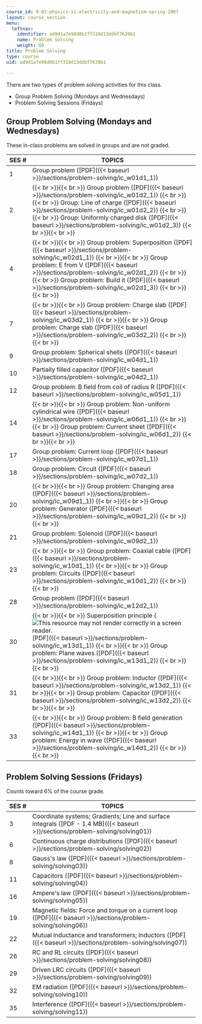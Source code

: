 ```yaml
---
course_id: 8-02-physics-ii-electricity-and-magnetism-spring-2007
layout: course_section
menu:
  leftnav:
    identifier: ad9d1a7e98d0b1ff318d13ddbf7639b1
    name: Problem Solving
    weight: 60
title: Problem Solving
type: course
uid: ad9d1a7e98d0b1ff318d13ddbf7639b1

---
```


There are two types of problem solving activities for this class.

*   Group Problem Solving (Mondays and Wednesdays)
*   Problem Solving Sessions (Fridays)

Group Problem Solving (Mondays and Wednesdays)
----------------------------------------------

These in-class problems are solved in groups and are not graded.

| SES # | TOPICS |
| --- | --- |
| 1 | Group problem ([PDF]({{< baseurl >}}/sections/problem-solving/ic_w01d1_1)) |
| 2 |  {{< br >}}{{< br >}} Group problem ([PDF]({{< baseurl >}}/sections/problem-solving/ic_w01d2_1)) {{< br >}}{{< br >}} Group: Line of charge ([PDF]({{< baseurl >}}/sections/problem-solving/ic_w01d2_2)) {{< br >}}{{< br >}} Group: Uniformly charged disk ([PDF]({{< baseurl >}}/sections/problem-solving/ic_w01d2_3)) {{< br >}}{{< br >}}  |
| 4 |  {{< br >}}{{< br >}} Group problem: Superposition ([PDF]({{< baseurl >}}/sections/problem-solving/ic_w02d1_1)) {{< br >}}{{< br >}} Group problem: E from V ([PDF]({{< baseurl >}}/sections/problem-solving/ic_w02d1_2)) {{< br >}}{{< br >}} Group problem: Build it ([PDF]({{< baseurl >}}/sections/problem-solving/ic_w02d1_3)) {{< br >}}{{< br >}}  |
| 7 |  {{< br >}}{{< br >}} Group problem: Charge slab ([PDF]({{< baseurl >}}/sections/problem-solving/ic_w03d2_1)) {{< br >}}{{< br >}} Group problem: Charge slab ([PDF]({{< baseurl >}}/sections/problem-solving/ic_w03d2_2)) {{< br >}}{{< br >}}  |
| 9 | Group problem: Spherical shells ([PDF]({{< baseurl >}}/sections/problem-solving/ic_w04d1_1)) |
| 10 | Partially filled capacitor ([PDF]({{< baseurl >}}/sections/problem-solving/ic_w04d2_1)) |
| 12 | Group problem: B field from coil of radius R ([PDF]({{< baseurl >}}/sections/problem-solving/ic_w05d1_1)) |
| 14 |  {{< br >}}{{< br >}} Group problem: Non-uniform cylindrical wire ([PDF]({{< baseurl >}}/sections/problem-solving/ic_w06d1_1)) {{< br >}}{{< br >}} Group problem: Current sheet ([PDF]({{< baseurl >}}/sections/problem-solving/ic_w06d1_2)) {{< br >}}{{< br >}}  |
| 17 | Group problem: Current loop ([PDF]({{< baseurl >}}/sections/problem-solving/ic_w07d1_1)) |
| 18 | Group problem: Circuit ([PDF]({{< baseurl >}}/sections/problem-solving/ic_w07d2_1)) |
| 20 |  {{< br >}}{{< br >}} Group problem: Changing area ([PDF]({{< baseurl >}}/sections/problem-solving/ic_w09d1_1)) {{< br >}}{{< br >}} Group problem: Generator ([PDF]({{< baseurl >}}/sections/problem-solving/ic_w09d1_2)) {{< br >}}{{< br >}}  |
| 21 | Group problem: Solenoid ([PDF]({{< baseurl >}}/sections/problem-solving/ic_w09d2_1)) |
| 23 |  {{< br >}}{{< br >}} Group problem: Coaxial cable ([PDF]({{< baseurl >}}/sections/problem-solving/ic_w10d1_1)) {{< br >}}{{< br >}} Group problem: Circuits ([PDF]({{< baseurl >}}/sections/problem-solving/ic_w10d1_2)) {{< br >}}{{< br >}}  |
| 28 | Group problem ([PDF]({{< baseurl >}}/sections/problem-solving/ic_w12d2_1)) |
| 30 |  {{< br >}}{{< br >}} Superposition principle (![This resource may not render correctly in a screen reader.](/images/inacessible.gif)[PDF]({{< baseurl >}}/sections/problem-solving/ic_w13d1_1)) {{< br >}}{{< br >}} Group problem: Plane waves ([PDF]({{< baseurl >}}/sections/problem-solving/ic_w13d1_2)) {{< br >}}{{< br >}}  |
| 31 |  {{< br >}}{{< br >}} Group problem: Inductor ([PDF]({{< baseurl >}}/sections/problem-solving/ic_w13d2_1)) {{< br >}}{{< br >}} Group problem: Capacitor ([PDF]({{< baseurl >}}/sections/problem-solving/ic_w13d2_2)) {{< br >}}{{< br >}}  |
| 33 |  {{< br >}}{{< br >}} Group problem: B field generation ([PDF]({{< baseurl >}}/sections/problem-solving/ic_w14d1_1)) {{< br >}}{{< br >}} Group problem: Energy in wave ([PDF]({{< baseurl >}}/sections/problem-solving/ic_w14d1_2)) {{< br >}}{{< br >}}  

Problem Solving Sessions (Fridays)
----------------------------------

Counts toward 6% of the course grade.

| SES # | TOPICS |
| --- | --- |
| 3 | Coordinate systems; Gradients; Line and surface integrals ([PDF - 1.4 MB]({{< baseurl >}}/sections/problem-solving/solving01)) |
| 6 | Continuous charge distributions ([PDF]({{< baseurl >}}/sections/problem-solving/solving02)) |
| 8 | Gauss's law ([PDF]({{< baseurl >}}/sections/problem-solving/solving03)) |
| 11 | Capacitors ([PDF]({{< baseurl >}}/sections/problem-solving/solving04)) |
| 16 | Ampere's law ([PDF]({{< baseurl >}}/sections/problem-solving/solving05)) |
| 19 | Magnetic fields: Force and torque on a current loop ([PDF]({{< baseurl >}}/sections/problem-solving/solving06)) |
| 22 | Mutual inductance and transformers; Inductors ([PDF]({{< baseurl >}}/sections/problem-solving/solving07)) |
| 26 | RC and RL circuits ([PDF]({{< baseurl >}}/sections/problem-solving/solving08)) |
| 29 | Driven LRC circuits ([PDF]({{< baseurl >}}/sections/problem-solving/solving09)) |
| 32 | EM radiation ([PDF]({{< baseurl >}}/sections/problem-solving/solving10)) |
| 35 | Interference ([PDF]({{< baseurl >}}/sections/problem-solving/solving11))